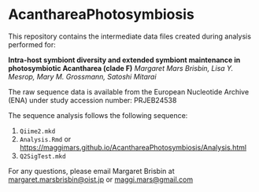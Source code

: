 # AcanthareaPhotosymbiosis

This repository contains the intermediate data files created during analysis performed for: 

**Intra-host symbiont diversity and extended symbiont maintenance in photosymbiotic Acantharea (clade F)**
*Margaret Mars Brisbin, Lisa Y. Mesrop, Mary M. Grossmann, Satoshi Mitarai*

The raw sequence data is available from the European Nucleotide Archive (ENA) under study accession number: PRJEB24538

The sequence analysis follows the following sequence: 

1. `Qiime2.mkd`
2. `Analysis.Rmd` or https://maggimars.github.io/AcanthareaPhotosymbiosis/Analysis.html
3. `Q2SigTest.mkd`

For any questions, please email Margaret Brisbin at margaret.marsbrisbin@oist.jp or maggi.mars@gmail.com
